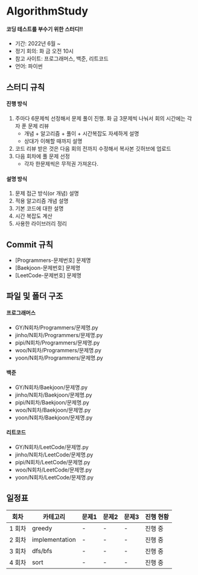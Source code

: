# AlgorithmStudy
#### 코딩 테스트를 부수기 위한 스터디!!
* 기간: 2022년 6월 ~
* 정기 회의: 화 금 오전 10시
* 참고 사이트: 프로그래머스, 백준, 리트코드
* 언어: 파이썬

## 스터디 규칙
#### 진행 방식
1. 주마다 6문제씩 선정해서 문제 풀이 진행. 화 금 3문제씩 나눠서 회의 시간에는 각자 푼 문제 리뷰
    * 개념 + 알고리즘 + 풀이 + 시간복잡도 자세하게 설명
    * 상대가 이해할 때까지 설명
2. 코드 리뷰 받은 것은 다음 회의 전까지 수정해서 복사본 깃허브에 업로드
3. 다음 회차에 풀 문제 선정
    * 각자 한문제씩은 무적권 가져온다.
#### 설명 방식
1. 문제 접근 방식(or 개념) 설명
2. 적용 알고리즘 개념 설명
3. 기본 코드에 대한 설명
4. 시간 복잡도 계산
5. 사용한 라이브러리 정리

## Commit 규칙
* [Programmers-문제번호] 문제명
* [Baekjoon-문제번호] 문제명
* [LeetCode-문제번호] 문제명
## 파일 및 폴더 구조
#### 프로그래머스
* GY/N회차/Programmers/문제명.py
* jinho/N회차/Programmers/문제명.py
* pipi/N회차/Programmers/문제명.py
* woo/N회차/Programmers/문제명.py
* yoon/N회차/Programmers/문제명.py
#### 백준
* GY/N회차/Baekjoon/문제명.py
* jinho/N회차/Baekjoon/문제명.py
* pipi/N회차/Baekjoon/문제명.py
* woo/N회차/Baekjoon/문제명.py
* yoon/N회차/Baekjoon/문제명.py
#### 리트코드
* GY/N회차/LeetCode/문제명.py
* jinho/N회차/LeetCode/문제명.py
* pipi/N회차/LeetCode/문제명.py
* woo/N회차/LeetCode/문제명.py
* yoon/N회차/LeetCode/문제명.py
## 일정표
| 회차 | 카테고리 | 문제1 | 문제2 | 문제3 | 진행 현황 | 
| --- | --- | --- | --- |--- | --- |
| 1 회차 | greedy | - | - | - | 진행 중 |
| 2 회차 | implementation | - | - | - | 진행 중 |
| 3 회차 | dfs/bfs | - | - | - | 진행 중 |
| 4 회차 | sort | - | - | - | 진행 중 |
